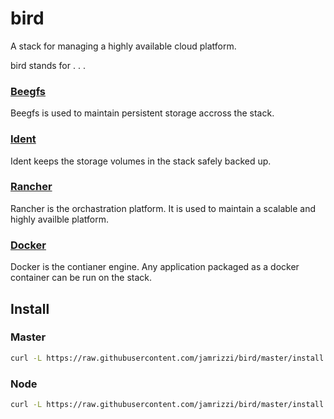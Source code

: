 # bird
A stack for managing a highly available cloud platform.

bird stands for . . .

### [Beegfs](http://www.beegfs.com/)
Beegfs is used to maintain persistent storage accross the stack.
### [Ident](https://github.com/jamrizzi/ident)
Ident keeps the storage volumes in the stack safely backed up.
### [Rancher](http://rancher.com/)
Rancher is the orchastration platform. It is used to maintain a scalable and highly availble platform.
### [Docker](https://www.docker.com/)
Docker is the contianer engine. Any application packaged as a docker container can be run on the stack.

## Install
### Master
```sh
curl -L https://raw.githubusercontent.com/jamrizzi/bird/master/install.sh | bash -s master
```

### Node
```sh
curl -L https://raw.githubusercontent.com/jamrizzi/bird/master/install.sh | bash -s node
```
